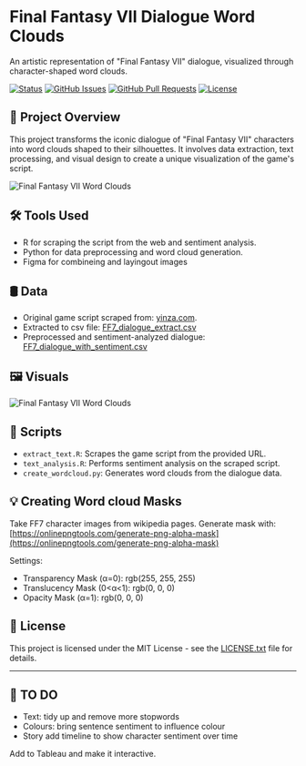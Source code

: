 # Final Fantasy VII Dialogue Word Clouds

An artistic representation of "Final Fantasy VII" dialogue, visualized through character-shaped word clouds.

[![Status](https://img.shields.io/badge/status-active-success.svg)]() [![GitHub Issues](https://img.shields.io/github/issues/user/ff7-script-analysis.svg)](https://github.com/user/ff7-script-analysis/issues) [![GitHub Pull Requests](https://img.shields.io/github/issues-pr/user/ff7-script-analysis.svg)](https://github.com/user/ff7-script-analysis/pulls) [![License](https://img.shields.io/badge/license-MIT-blue.svg)](/LICENSE)

## :rocket: Project Overview

This project transforms the iconic dialogue of "Final Fantasy VII" characters into word clouds shaped to their silhouettes. It involves data extraction, text processing, and visual design to create a unique visualization of the game's script.

![Final Fantasy VII Word Clouds](outputs/ff7_teaser_resize.png)


## :hammer_and_wrench: Tools Used

- R for scraping the script from the web and sentiment analysis.
- Python for data preprocessing and word cloud generation.
- Figma for combineing and layingout images


## :oil_drum: Data

- Original game script scraped from: [yinza.com](https://www.yinza.com/Fandom/Script.html).
- Extracted to csv file: [FF7_dialogue_extract.csv](data/FF7_dialogue_extract.csv)
- Preprocessed and sentiment-analyzed dialogue: [FF7_dialogue_with_sentiment.csv](data/FF7_dialogue_with_sentiment.csv)

## :framed_picture: Visuals

![Final Fantasy VII Word Clouds](outputs/ff7_teaser_resize.png)

## :scroll: Scripts

- `extract_text.R`: Scrapes the game script from the provided URL.
- `text_analysis.R`: Performs sentiment analysis on the scraped script.
- `create_wordcloud.py`: Generates word clouds from the dialogue data.

## :bulb: Creating Word cloud Masks

Take FF7 character images from wikipedia pages. Generate mask with: 
[https://onlinepngtools.com/generate-png-alpha-mask](https://onlinepngtools.com/generate-png-alpha-mask)

Settings:
- Transparency Mask (α=0): rgb(255, 255, 255)
- Translucency Mask (0<α<1): rgb(0, 0, 0)
- Opacity Mask (α=1): rgb(0, 0, 0)

## :memo: License

This project is licensed under the MIT License - see the [LICENSE.txt](LICENSE) file for details.

---

## :memo: TO DO

- Text: tidy up and remove more stopwords
- Colours: bring sentence sentiment to influence colour
- Story add timeline to show character sentiment over time

Add to Tableau and make it interactive.

